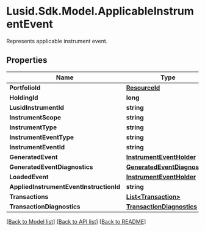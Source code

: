 # Lusid.Sdk.Model.ApplicableInstrumentEvent
Represents applicable instrument event.

## Properties

Name | Type | Description | Notes
------------ | ------------- | ------------- | -------------
**PortfolioId** | [**ResourceId**](ResourceId.md) |  | 
**HoldingId** | **long** |  | 
**LusidInstrumentId** | **string** |  | 
**InstrumentScope** | **string** |  | 
**InstrumentType** | **string** |  | 
**InstrumentEventType** | **string** |  | 
**InstrumentEventId** | **string** |  | 
**GeneratedEvent** | [**InstrumentEventHolder**](InstrumentEventHolder.md) |  | [optional] 
**GeneratedEventDiagnostics** | [**GeneratedEventDiagnostics**](GeneratedEventDiagnostics.md) |  | [optional] 
**LoadedEvent** | [**InstrumentEventHolder**](InstrumentEventHolder.md) |  | [optional] 
**AppliedInstrumentEventInstructionId** | **string** |  | 
**Transactions** | [**List&lt;Transaction&gt;**](Transaction.md) |  | [optional] 
**TransactionDiagnostics** | [**TransactionDiagnostics**](TransactionDiagnostics.md) |  | [optional] 

[[Back to Model list]](../README.md#documentation-for-models) [[Back to API list]](../README.md#documentation-for-api-endpoints) [[Back to README]](../README.md)

